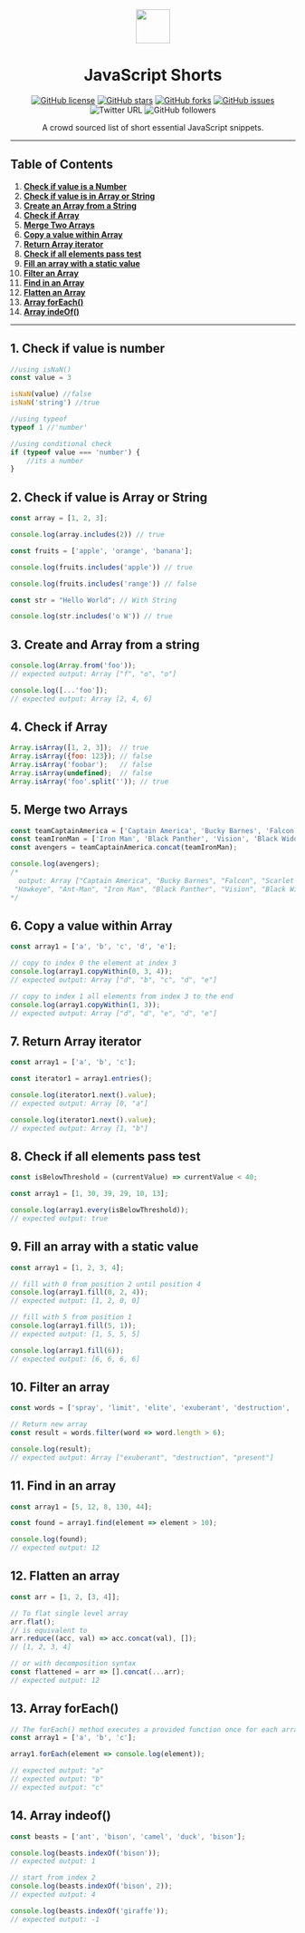 <div align="center">
  <img height="60" src="https://img.icons8.com/color/344/javascript.png"> 
  <h1>JavaScript Shorts</h1>
  
  [![GitHub license](https://img.shields.io/github/license/aniketkudale/JavaScript-Shorts)](https://github.com/aniketkudale/JavaScript-Shorts/blob/master/LICENSE) [![GitHub stars](https://img.shields.io/github/stars/aniketkudale/JavaScript-Shorts)](https://github.com/aniketkudale/JavaScript-Shorts/stargazers) [![GitHub forks](https://img.shields.io/github/forks/aniketkudale/JavaScript-Shorts)](https://github.com/aniketkudale/JavaScript-Shorts/network) [![GitHub issues](https://img.shields.io/github/issues/aniketkudale/JavaScript-Shorts)](https://github.com/aniketkudale/JavaScript-Shorts/issues) ![Twitter URL](https://img.shields.io/twitter/url?style=social&url=https%3A%2F%2Fgithub.com%2Faniketkudale%2FJavaScript-Shorts) ![GitHub followers](https://img.shields.io/github/followers/aniketkudale?style=social)

<span>A crowd sourced list of short essential JavaScript snippets. <span>

---

</div>

## Table of Contents

1. **[Check if value is a Number](#1-check-if-value-is-number)**
2. **[Check if value is in Array or String](#2-check-if-value-is-array-or-string)**
3. **[Create an Array from a String](#3-check-an-array-from-a-string)**
4. **[Check if Array](#4-check-if-Array)**
5. **[Merge Two Arrays](#5-merge-two-arrays)**
6. **[Copy a value within Array](#6-copy-a-value-within-array)**
7. **[Return Array iterator](#7-return-array-iterator)**
8. **[Check if all elements pass test](#8-Check-if-all-elements-pass-test)**
9. **[Fill an array with a static value](#9-Fill-an-array-with-a-static-value)**
10. **[Filter an Array](#10-filter-an-array)**
11. **[Find in an Array](#11-find-in-an-array)**
12. **[Flatten an Array](#12-flatten-an-array)**
13. **[Array forEach()](#13-array-foreach)**
14. **[Array indeOf()](#14-array-indeof)**

---

## 1. Check if value is number
```javascript
//using isNaN()
const value = 3

isNaN(value) //false
isNaN('string') //true

//using typeof
typeof 1 //'number'

//using conditional check
if (typeof value === 'number') {
	//its a number
}
```

## 2. Check if value is Array or String
```javascript
const array = [1, 2, 3];

console.log(array.includes(2)) // true

const fruits = ['apple', 'orange', 'banana'];

console.log(fruits.includes('apple')) // true

console.log(fruits.includes('range')) // false

const str = "Hello World"; // With String

console.log(str.includes('o W')) // true
```

## 3. Create and Array from a string
```javascript
console.log(Array.from('foo'));
// expected output: Array ["f", "o", "o"]

console.log([...'foo']);
// expected output: Array [2, 4, 6]
```

## 4. Check if Array
```javascript
Array.isArray([1, 2, 3]);  // true
Array.isArray({foo: 123}); // false
Array.isArray('foobar');   // false
Array.isArray(undefined);  // false
Array.isArray('foo'.split('')); // true
```

## 5. Merge two Arrays
```javascript
const teamCaptainAmerica = ['Captain America', 'Bucky Barnes', 'Falcon', 'Scarlet Witch', 'Hawkeye', 'Ant-Man'];
const teamIronMan = ['Iron Man', 'Black Panther', 'Vision', 'Black Widow', 'War Machine', 'Spider-Man'];
const avengers = teamCaptainAmerica.concat(teamIronMan);

console.log(avengers);
/* 
  output: Array ["Captain America", "Bucky Barnes", "Falcon", "Scarlet Witch", 
 "Hawkeye", "Ant-Man", "Iron Man", "Black Panther", "Vision", "Black Widow", "War Machine", "Spider-Man"] 
*/

```

## 6. Copy a value within Array
```javascript
const array1 = ['a', 'b', 'c', 'd', 'e'];

// copy to index 0 the element at index 3
console.log(array1.copyWithin(0, 3, 4));
// expected output: Array ["d", "b", "c", "d", "e"]

// copy to index 1 all elements from index 3 to the end
console.log(array1.copyWithin(1, 3));
// expected output: Array ["d", "d", "e", "d", "e"]

```

## 7. Return Array iterator
```javascript
const array1 = ['a', 'b', 'c'];

const iterator1 = array1.entries();

console.log(iterator1.next().value);
// expected output: Array [0, "a"]

console.log(iterator1.next().value);
// expected output: Array [1, "b"]

```

## 8. Check if all elements pass test
```javascript
const isBelowThreshold = (currentValue) => currentValue < 40;

const array1 = [1, 30, 39, 29, 10, 13];

console.log(array1.every(isBelowThreshold));
// expected output: true

```

## 9. Fill an array with a static value
```javascript
const array1 = [1, 2, 3, 4];

// fill with 0 from position 2 until position 4
console.log(array1.fill(0, 2, 4));
// expected output: [1, 2, 0, 0]

// fill with 5 from position 1
console.log(array1.fill(5, 1));
// expected output: [1, 5, 5, 5]

console.log(array1.fill(6));
// expected output: [6, 6, 6, 6]

```

## 10. Filter an array
```javascript
const words = ['spray', 'limit', 'elite', 'exuberant', 'destruction', 'present'];

// Return new array
const result = words.filter(word => word.length > 6);

console.log(result);
// expected output: Array ["exuberant", "destruction", "present"]
```

## 11. Find in an array
```javascript
const array1 = [5, 12, 8, 130, 44];

const found = array1.find(element => element > 10);

console.log(found);
// expected output: 12
```

## 12. Flatten an array
```javascript
const arr = [1, 2, [3, 4]];

// To flat single level array
arr.flat();
// is equivalent to
arr.reduce((acc, val) => acc.concat(val), []);
// [1, 2, 3, 4]

// or with decomposition syntax
const flattened = arr => [].concat(...arr);
// expected output: 12
```
## 13. Array forEach()
```javascript
// The forEach() method executes a provided function once for each array element.
const array1 = ['a', 'b', 'c'];

array1.forEach(element => console.log(element));

// expected output: "a"
// expected output: "b"
// expected output: "c"

```

## 14. Array indeof()
```javascript
const beasts = ['ant', 'bison', 'camel', 'duck', 'bison'];

console.log(beasts.indexOf('bison'));
// expected output: 1

// start from index 2
console.log(beasts.indexOf('bison', 2));
// expected output: 4

console.log(beasts.indexOf('giraffe'));
// expected output: -1

```
